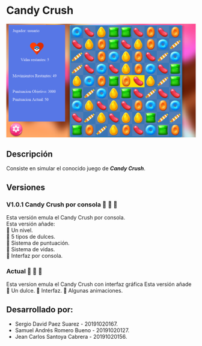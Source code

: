 # Candy Crush
![](demostracion.png)

## Descripción
Consiste en simular el conocido juego de ***Candy Crush***.

## Versiones
### V1.0.1 Candy Crush por consola 🍬 🍬 🍬 
Esta versión emula el Candy Crush por consola.  
Esta versión añade:  
🍬 Un nivel.  
🍬 5 tipos de dulces.  
🍬 Sistema de puntuación.  
🍬 Sistema de vidas.  
🍬 Interfaz por consola.  

### Actual 🍬 🍬 🍬
Esta version emula el Candy Crush con interfaz gráfica
Esta versión añade
🍬 Un dulce.
🍬 Interfaz.
🍬 Algunas animaciones.

## Desarrollado por:
  - Sergio David Paez Suarez - 20191020167.
  - Samuel Andrés Romero Bueno - 20191020127.
  - Jean Carlos Santoya Cabrera - 20191020156.
